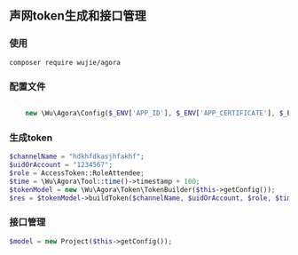## 声网token生成和接口管理

### 使用
```
composer require wujie/agora
```

### 配置文件

```php

    new \Wu\Agora\Config($_ENV['APP_ID'], $_ENV['APP_CERTIFICATE'], $_ENV['CUSTOMER_KEY'], $_ENV['CUSTOMER_SECRET']);

```

### 生成token

```php
$channelName = "hdkhfdkasjhfakhf";
$uidOrAccount = "1234567";
$role = AccessToken::RoleAttendee;
$time = \Wu\Agora\Tool::time()->timestamp + 100;
$tokenModel = new \Wu\Agora\Token\TokenBuilder($this->getConfig());
$res = $tokenModel->buildToken($channelName, $uidOrAccount, $role, $time);
```

### 接口管理

```php
$model = new Project($this->getConfig());
```